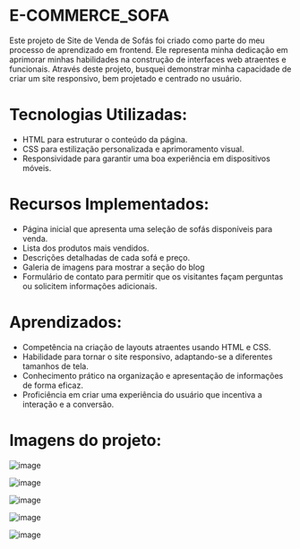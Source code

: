 # E-COMMERCE_SOFA

Este projeto de Site de Venda de Sofás foi criado como parte do meu processo de aprendizado em frontend. 
Ele representa minha dedicação em aprimorar minhas habilidades na construção de interfaces web atraentes e funcionais. 
Através deste projeto, busquei demonstrar minha capacidade de criar um site responsivo, bem projetado e centrado no usuário.

##

# Tecnologias Utilizadas:

- HTML para estruturar o conteúdo da página.
- CSS para estilização personalizada e aprimoramento visual.
- Responsividade para garantir uma boa experiência em dispositivos móveis.

##

# Recursos Implementados:

- Página inicial que apresenta uma seleção de sofás disponíveis para venda.
- Lista dos produtos mais vendidos.
- Descrições detalhadas de cada sofá e preço.
- Galeria de imagens para mostrar a seção do blog
- Formulário de contato para permitir que os visitantes façam perguntas ou solicitem informações adicionais.

##

# Aprendizados:

- Competência na criação de layouts atraentes usando HTML e CSS.
- Habilidade para tornar o site responsivo, adaptando-se a diferentes tamanhos de tela.
- Conhecimento prático na organização e apresentação de informações de forma eficaz.
- Proficiência em criar uma experiência do usuário que incentiva a interação e a conversão.

##

# Imagens do projeto:

![image](https://github.com/Jose-Capucho/E-COMMERCE_SOFAS/assets/97485966/f8b337d6-acd1-451a-a464-f7783b0a69f8)

![image](https://github.com/Jose-Capucho/E-COMMERCE_SOFAS/assets/97485966/0a780c90-f1c2-441f-bd2b-9c0a735808ec)

![image](https://github.com/Jose-Capucho/E-COMMERCE_SOFAS/assets/97485966/19549351-acd6-46ab-907e-af6494b862d0)

![image](https://github.com/Jose-Capucho/E-COMMERCE_SOFAS/assets/97485966/afeb2d24-5007-4ee5-ac7e-cb50116506bb)

![image](https://github.com/Jose-Capucho/E-COMMERCE_SOFAS/assets/97485966/39d8e9d9-6b49-4849-9e78-41686b8558d2)

